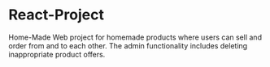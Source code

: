 ﻿# React-Project
Home-Made
Web project for homemade products where users can sell and order from and to each other.
The admin functionality includes deleting inappropriate product offers.

